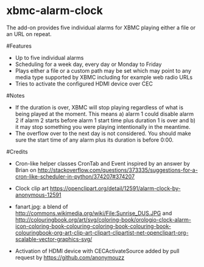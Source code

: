 xbmc-alarm-clock
================

The add-on provides five individual alarms for XBMC playing either a file 
or an URL on repeat.

#Features
  - Up to five individual alarms
  - Scheduling for a week day, every day or Monday to Friday
  - Plays either a file or a custom path may be set which may point to any
      media type supported by XBMC including for example web radio URLs
  - Tries to activate the configured HDMI device over CEC

#Notes
  - If the duration is over, XBMC will stop playing regardless of what is
    being played at the moment. This means a) alarm 1 could disable
    alarm 2 if alarm 2 starts before alarm 1 start time plus duration 1
    is over and b) it may stop something you were playing intentionally
    in the meantime.
  - The overflow over to the next day is not considered. You should make
    sure the start time of any alarm plus its duration is before 0:00.

#Credits
  - Cron-like helper classes CronTab and Event inspired by an answer by
    Brian on
    http://stackoverflow.com/questions/373335/suggestions-for-a-cron-like-scheduler-in-python/374207#374207

  - Clock clip art https://openclipart.org/detail/12591/alarm-clock-by-anonymous-12591

  - fanart.jpg: a blend of
    http://commons.wikimedia.org/wiki/File:Sunrise_DUS.JPG
    and
    http://colouringbook.org/art/svg/coloring-book/orologio-clock-alarm-icon-coloring-book-colouring-coloring-book-colouring-book-colouringbook-org-art-clip-art-clipart-clipartist-net-openclipart-org-scalable-vector-graphics-svg/
   
  - Activation of HDMI device with CECActivateSource added by pull request by https://github.com/anonymouzz
